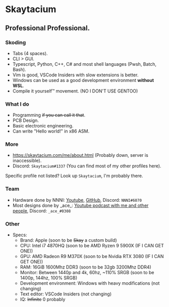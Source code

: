 # Skaytacium

## Professional Professional.

### Skoding

- Tabs (4 spaces).
- CLI > GUI.
- Typescript, Python, C++, C# and most shell languages (Pwsh, Batch, Bash).
- Vim is good, VSCode Insiders with slow extensions is better.
- Windows can be used as a good development environment **without WSL**.
- Compile it yourself™ movement. (NO I DON'T USE GENTOO)

### What I do

- Programming ~~if you can call it that~~.
- PCB Design.
- Basic electronic engineering.
- Can write "Hello world!" in x86 ASM.

### More

- https://skaytacium.com/me/about.html (Probably down, server is inaccessible).
- Discord: `Skaytacium#1337` (You can find most of my other profiles here).

Specific profile not listed? Look up `Skaytacium`, I'm probably there.

### Team

- Hardware done by NNNI: [Youtube](https://www.youtube.com/NNNILabs), [GitHub](https://github.com/NNNIIndia), Discord: `NNNI#6070`
- Most designs done by \_ace\_: [Youtube podcast with me and other people](https://www.youtube.com/channel/UCzQfc40tFLIctUjtLr5wMFQ), Discord: `_ace_#0308`

### Other

- Specs:
  - Brand: Apple (soon to be ~~Skay~~ a custom build)
  - CPU: Intel i7 4870HQ (soon to be AMD Ryzen 9 5900X (IF I CAN GET ONE))
  - GPU: AMD Radeon R9 M370X (soon to be Nvidia RTX 3080 (IF I CAN GET ONE))
  - RAM: 16GiB 1600Mhz DDR3 (soon to be 32gb 3200Mhz DDR4)
  - Monitor: Between 1440p and 4k, 60hz, ~110% SRGB (soon to be 1400p, 144hz, 100% SRGB)
  - Development environment: Windows with heavy modifications (not changing)
  - Text editor: VSCode Insiders (not changing)
  - IQ: ~~Infinite~~ 0 probably
